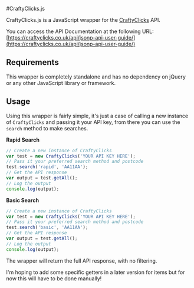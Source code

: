 #CraftyClicks.js

CraftyClicks.js is a JavaScript wrapper for the [CraftyClicks](https://craftyclicks.co.uk) API.

You can access the API Documentation at the following URL: [https://craftyclicks.co.uk/api/jsonp-api-user-guide/](https://craftyclicks.co.uk/api/jsonp-api-user-guide/)

## Requirements
This wrapper is completely standalone and has no dependency on jQuery or any other JavaScript library or framework.

## Usage

Using this wrapper is fairly simple, it's just a case of calling a new instance of `CraftyClicks` and passing it your API key, from there you can use the `search` method to make searches. 

**Rapid Search**

```javascript
// Create a new instance of CraftyClicks
var test = new CraftyClicks('YOUR API KEY HERE');
// Pass it your preferred search method and postcode
test.search('rapid', 'AA11AA');
// Get the API response
var output = test.getAll();
// Log the output
console.log(output);
```

**Basic Search**

```javascript
// Create a new instance of CraftyClicks
var test = new CraftyClicks('YOUR API KEY HERE');
// Pass it your preferred search method and postcode
test.search('basic', 'AA11AA');
// Get the API response
var output = test.getAll();
// Log the output
console.log(output);
```

The wrapper will return the full API response, with no filtering. 

I'm hoping to add some specific getters in a later version for items but for now this will have to be done manually!
